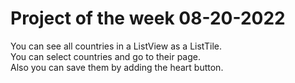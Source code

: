 # Project of the week 08-20-2022

You can see all countries in a ListView as a ListTile.
<br /> You can select countries and go to their page.
<br /> Also you can save them by adding the heart button.
